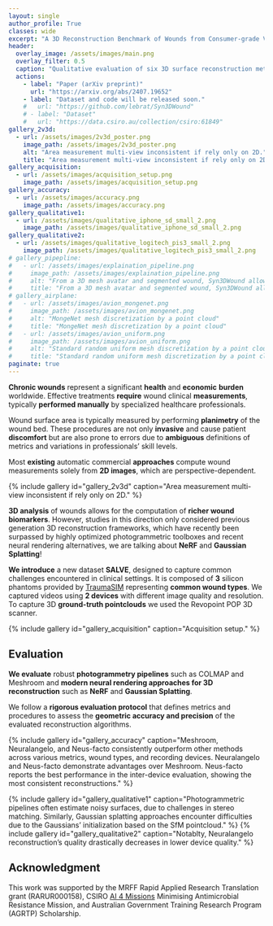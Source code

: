 ```yaml
---
layout: single
author_profile: True
classes: wide
excerpt: "A 3D Reconstruction Benchmark of Wounds from Consumer-grade Videos<br/>WACV 2025"
header:
  overlay_image: /assets/images/main.png
  overlay_filter: 0.5
  caption: "Qualitative evaluation of six 3D surface reconstruction methods using our SALVE dataset."
  actions:
    - label: "Paper (arXiv preprint)"
      url: "https://arxiv.org/abs/2407.19652"
    - label: "Dataset and code will be released soon."
    #   url: "https://github.com/lebrat/Syn3DWound"
    # - label: "Dataset"
    #   url: "https://data.csiro.au/collection/csiro:61849"
gallery_2v3d:
  - url: /assets/images/2v3d_poster.png
    image_path: /assets/images/2v3d_poster.png
    alt: "Area measurement multi-view inconsistent if rely only on 2D."
    title: "Area measurement multi-view inconsistent if rely only on 2D."
gallery_acquisition:
  - url: /assets/images/acquisition_setup.png
    image_path: /assets/images/acquisition_setup.png
gallery_accuracy:
  - url: /assets/images/accuracy.png
    image_path: /assets/images/accuracy.png
gallery_qualitative1:
  - url: /assets/images/qualitative_iphone_sd_small_2.png
    image_path: /assets/images/qualitative_iphone_sd_small_2.png
gallery_qualitative2:
  - url: /assets/images/qualitative_logitech_pis3_small_2.png
    image_path: /assets/images/qualitative_logitech_pis3_small_2.png
# gallery_pipepline:
#   - url: /assets/images/explaination_pipeline.png
#     image_path: /assets/images/explaination_pipeline.png
#     alt: "From a 3D mesh avatar and segmented wound, Syn3DWound allows to generate a synthetic dataset for 3D wound bed analysis."
#     title: "From a 3D mesh avatar and segmented wound, Syn3DWound allows to generate a synthetic dataset for 3D wound bed analysis."
# gallery_airplane:
#   - url: /assets/images/avion_mongenet.png
#     image_path: /assets/images/avion_mongenet.png
#     alt: "MongeNet mesh discretization by a point cloud"
#     title: "MongeNet mesh discretization by a point cloud"
#   - url: /assets/images/avion_uniform.png
#     image_path: /assets/images/avion_uniform.png
#     alt: "Standard random uniform mesh discretization by a point cloud"
#     title: "Standard random uniform mesh discretization by a point cloud"
paginate: true 
---
```


<!-- ## Introduction & Motivation -->
<b>Chronic wounds</b> represent a significant <b>health</b> and <b>economic</b> <b>burden</b> worldwide. Effective treatments <b>require</b> wound clinical <b>measurements</b>, typically <b>performed manually</b> by specialized healthcare professionals.

Wound surface area is typically measured by performing <b>planimetry</b> of the wound bed. These procedures are not only <b>invasive</b> and cause patient <b>discomfort</b> but are also prone to errors due to <b>ambiguous</b> definitions of metrics and variations in professionals’ skill levels.
<!-- Put image -->

Most <b>existing</b> automatic commercial <b>approaches</b> compute wound measurements solely from <b>2D images</b>, which are perspective-dependent.
<!-- put image -->
{% include gallery id="gallery_2v3d" caption="Area measurement multi-view inconsistent if rely only on 2D." %}

<b>3D analysis</b> of wounds allows for the computation of <b>richer wound biomarkers</b>. However, studies in this direction only considered previous generation 3D reconstruction frameworks, which have recently been surpassed by highly optimized photogrammetric toolboxes and recent neural rendering alternatives, we are talking about <b>NeRF</b> and <b>Gaussian Splatting</b>!
<!-- put image? -->

<b>We introduce</b> a new dataset <b>SALVE</b>, designed to capture common challenges encountered in clinical settings.
It is composed of <b>3</b> silicon phantoms provided by [TraumaSIM](https://traumasim.com.au/) representing <b>common wound types</b>.
We captured videos using <b>2 devices</b> with different image quality and resolution.
To capture 3D <b>ground-truth pointclouds</b> we used the Revopoint POP 3D scanner.
<!-- put image -->
{% include gallery id="gallery_acquisition" caption="Acquisition setup." %}

## Evaluation
<b>We evaluate</b> robust <b>photogrammetry pipelines</b> such as COLMAP and Meshroom and <b>modern neural rendering approaches for 3D reconstruction</b> such as <b>NeRF</b> and <b>Gaussian Splatting</b>. 
<!-- put image -->

We follow a <b>rigorous evaluation protocol</b> that defines metrics and procedures to assess the <b>geometric accuracy and precision</b> of the evaluated reconstruction algorithms.
<!-- put image -->
{% include gallery id="gallery_accuracy" caption="Meshroom, Neuralangelo, and Neus-facto consistently outperform other
methods across various metrics, wound types, and recording devices. Neuralangelo and Neus-facto demonstrate advantages over Meshroom.
Neus-facto reports the best performance in the inter-device evaluation, showing the
most consistent reconstructions." %}

{% include gallery id="gallery_qualitative1" caption="Photogrammetric pipelines often estimate noisy surfaces, due to challenges in stereo matching.
Similarly, Gaussian splatting approaches encounter difficulties due to the Gaussians’
initialization based on the SfM pointcloud." %}
{% include gallery id="gallery_qualitative2" caption="Notablty, Neuralangelo reconstruction’s quality drastically decreases in lower device
quality." %}


<!-- Page under developmet! -->






<!-- commented below> -->

<!-- <br/>

If you find this work useful, please cite
```
@article{leb at2023syn3dwound,
  title={Syn3DWound: A Synthetic Dataset for 3D Wound Bed Analysis},
  author={Lebrat, L{\'e}o and Cruz, Rodrigo Santa and Chierchia, Remi and Arzhaeva, Yulia and Armin, Mohammad Ali and Goldsmith, Joshua and Oorloff, Jeremy and Reddy, Prithvi and Nguyen, Chuong and Petersson, Lars and others},
  journal={arXiv preprint arXiv:2311.15836},
  year={2023}
}
``` -->


## Acknowledgment 
This work was supported by
the MRFF Rapid Applied Research Translation grant
(RARUR000158), CSIRO [AI 4 Missions](https://research.csiro.au/ai4m/ai-is-helping-to-transform-wound-care/) Minimising Antimicrobial Resistance Mission, and Australian Government
Training Research Program (AGRTP) Scholarship.
